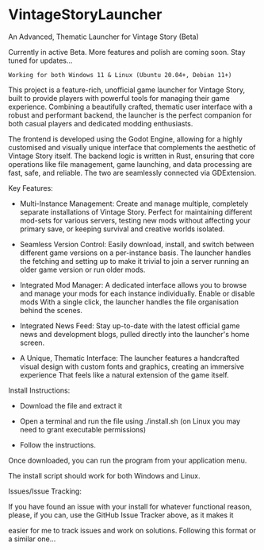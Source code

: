 # VintageStoryLauncher

An Advanced, Thematic Launcher for Vintage Story (Beta)

 

 Currently in active Beta. More features and polish are coming soon. Stay tuned for updates...

 

    Working for both Windows 11 & Linux (Ubuntu 20.04+, Debian 11+)


 This project is a feature-rich, unofficial game launcher for Vintage Story, built to provide players with powerful tools for managing their game
 experience. Combining a beautifully crafted, thematic user interface with a robust and performant backend, the launcher is the perfect companion
 for both casual players and dedicated modding enthusiasts.


 The frontend is developed using the Godot Engine, allowing for a highly customised and visually unique interface that complements the aesthetic of
 Vintage Story itself. The backend logic is written in Rust, ensuring that core operations like file management, game launching, and data processing
 are fast, safe, and reliable. The two are seamlessly connected via GDExtension.


 Key Features:


  * Multi-Instance Management: Create and manage multiple, completely separate installations of Vintage Story. Perfect for maintaining different
    mod-sets for various servers, testing new mods without affecting your primary save, or keeping survival and creative worlds isolated.

  * Seamless Version Control: Easily download, install, and switch between different game versions on a per-instance basis. The launcher handles the
    fetching and setting up to make it trivial to join a server running an older game version or run older mods.

  * Integrated Mod Manager: A dedicated interface allows you to browse and manage your mods for each instance individually. Enable or disable mods
    With a single click, the launcher handles the file organisation behind the scenes.

  * Integrated News Feed: Stay up-to-date with the latest official game news and development blogs, pulled directly into the launcher's home screen.

  * A Unique, Thematic Interface: The launcher features a handcrafted visual design with custom fonts and graphics, creating an immersive experience
    That feels like a natural extension of the game itself.

 

Install Instructions:

  *  Download the file and extract it

  *  Open a terminal and run the file using ./install.sh (on Linux you may need to grant executable permissions)

  *  Follow the instructions.

 

  Once downloaded, you can run the program from your application menu.

  The install script should work for both Windows and Linux.

 
Issues/Issue Tracking:

 

 If you have found an issue with your install for whatever functional reason, please, if you can, use the GitHub Issue Tracker above, as it makes it

 easier for me to track issues and work on solutions. Following this format or a similar one...
